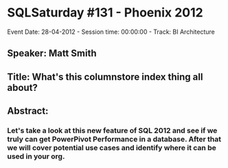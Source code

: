 # SQLSaturday #131 - Phoenix 2012
Event Date: 28-04-2012 - Session time: 00:00:00 - Track: BI Architecture
## Speaker: Matt Smith
## Title: What's this columnstore index thing all about?
## Abstract:
### Let's take a look at this new feature of SQL 2012 and see if we truly can get PowerPivot Performance in a database. After that we will cover potential use cases and identify where it can be used in your org.
